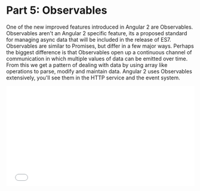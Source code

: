 # Part 5: Observables

One of the new improved features introduced in Angular 2 are Observables. Observables aren't an Angular 2 specific feature, its a proposed standard for managing async data that will be included in the release of ES7. Observables are similar to Promises, but differ in a few major ways. Perhaps the biggest difference is that Observables open up a continuous channel of communication in which multiple values of data can be emitted over time. From this we get a pattern of dealing with data by using array like operations to parse, modify and maintain data. Angular 2 uses Observables extensively, you'll see them in the HTTP service and the event system. 


<iframe class="no-pdf" height='268' scrolling='no' 
    src='//codepen.io/winkerVSbecks/embed/xZjGZo/?height=268&theme-id=21941&default-tab=result' 
    frameborder='no' 
    allowtransparency='true' 
    allowfullscreen='true' 
    style='width: 100%;'>
</iframe>